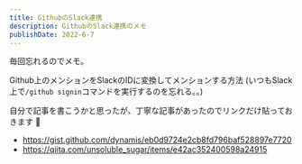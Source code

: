 ```yaml
---
title: GithubのSlack連携
description: GithubのSlack連携のメモ
publishDate: 2022-6-7
---
```


毎回忘れるのでメモ。

Github上のメンションをSlackのIDに変換してメンションする方法
(いつもSlack上で`/github signin`コマンドを実行するのを忘れる。。)


自分で記事を書こうかと思ったが、丁寧な記事があったのでリンクだけ貼っておきます 📝

- https://gist.github.com/dynamis/eb0d9724e2cb8fd796baf528897e7720
- https://qiita.com/unsoluble_sugar/items/e42ac352400598a24915
